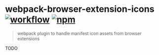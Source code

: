 [action-image]: https://github.com/cezaraugusto/webpack-browser-extension-icons/workflows/CI/badge.svg
[action-url]: https://github.com/cezaraugusto/webpack-browser-extension-icons/actions?query=workflow%3ACI
[npm-image]: https://img.shields.io/npm/v/webpack-browser-extension-icons.svg
[npm-url]: https://npmjs.org/package/webpack-browser-extension-icons

# webpack-browser-extension-icons [![workflow][action-image]][action-url] [![npm][npm-image]][npm-url]

> webpack plugin to handle manifest icon assets from browser extensions

TODO
